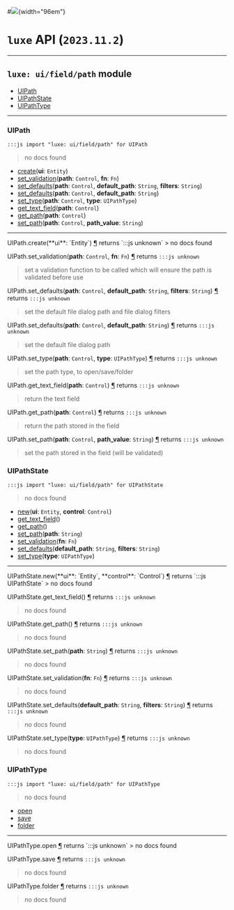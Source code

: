 #![](../../../../../../../../../images/luxe-dark.svg){width="96em"}

# `luxe` API (`2023.11.2`)  


---

## `luxe: ui/field/path` module

- [UIPath](#uipath)   
- [UIPathState](#uipathstate)   
- [UIPathType](#uipathtype)   

---

### UIPath
`:::js import "luxe: ui/field/path" for UIPath`
> no docs found

- [create](#UIPath.create)(**ui**: `Entity`)
- [set_validation](#UIPath.set_validation+2)(**path**: `Control`, **fn**: `Fn`)
- [set_defaults](#UIPath.set_defaults+3)(**path**: `Control`, **default_path**: `String`, **filters**: `String`)
- [set_defaults](#UIPath.set_defaults+2)(**path**: `Control`, **default_path**: `String`)
- [set_type](#UIPath.set_type+2)(**path**: `Control`, **type**: `UIPathType`)
- [get_text_field](#UIPath.get_text_field)(**path**: `Control`)
- [get_path](#UIPath.get_path)(**path**: `Control`)
- [set_path](#UIPath.set_path+2)(**path**: `Control`, **path_value**: `String`)

<hr/>
<endpoint module="luxe: ui/field/path" class="UIPath" signature="create(ui : Entity)"></endpoint>
<signature id="UIPath.create">UIPath.create(**ui**: `Entity`)
<a class="headerlink" href="#UIPath.create" title="Permanent link">¶</a></signature>
<span class='api_ret'>returns</span> `:::js unknown`
> no docs found   

<endpoint module="luxe: ui/field/path" class="UIPath" signature="set_validation(path : Control, fn : Fn)"></endpoint>
<signature id="UIPath.set_validation+2">UIPath.set_validation(**path**: `Control`, **fn**: `Fn`)
<a class="headerlink" href="#UIPath.set_validation+2" title="Permanent link">¶</a></signature>
<span class='api_ret'>returns</span> `:::js unknown`
> set a validation function to be called which will ensure the path is validated before use   

<endpoint module="luxe: ui/field/path" class="UIPath" signature="set_defaults(path : Control, default_path : String, filters : String)"></endpoint>
<signature id="UIPath.set_defaults+3">UIPath.set_defaults(**path**: `Control`, **default_path**: `String`, **filters**: `String`)
<a class="headerlink" href="#UIPath.set_defaults+3" title="Permanent link">¶</a></signature>
<span class='api_ret'>returns</span> `:::js unknown`
> set the default file dialog path and file dialog filters   

<endpoint module="luxe: ui/field/path" class="UIPath" signature="set_defaults(path : Control, default_path : String)"></endpoint>
<signature id="UIPath.set_defaults+2">UIPath.set_defaults(**path**: `Control`, **default_path**: `String`)
<a class="headerlink" href="#UIPath.set_defaults+2" title="Permanent link">¶</a></signature>
<span class='api_ret'>returns</span> `:::js unknown`
> set the default file dialog path   

<endpoint module="luxe: ui/field/path" class="UIPath" signature="set_type(path : Control, type : UIPathType)"></endpoint>
<signature id="UIPath.set_type+2">UIPath.set_type(**path**: `Control`, **type**: `UIPathType`)
<a class="headerlink" href="#UIPath.set_type+2" title="Permanent link">¶</a></signature>
<span class='api_ret'>returns</span> `:::js unknown`
> set the path type, to open/save/folder   

<endpoint module="luxe: ui/field/path" class="UIPath" signature="get_text_field(path : Control)"></endpoint>
<signature id="UIPath.get_text_field">UIPath.get_text_field(**path**: `Control`)
<a class="headerlink" href="#UIPath.get_text_field" title="Permanent link">¶</a></signature>
<span class='api_ret'>returns</span> `:::js unknown`
> return the text field   

<endpoint module="luxe: ui/field/path" class="UIPath" signature="get_path(path : Control)"></endpoint>
<signature id="UIPath.get_path">UIPath.get_path(**path**: `Control`)
<a class="headerlink" href="#UIPath.get_path" title="Permanent link">¶</a></signature>
<span class='api_ret'>returns</span> `:::js unknown`
> return the path stored in the field   

<endpoint module="luxe: ui/field/path" class="UIPath" signature="set_path(path : Control, path_value : String)"></endpoint>
<signature id="UIPath.set_path+2">UIPath.set_path(**path**: `Control`, **path_value**: `String`)
<a class="headerlink" href="#UIPath.set_path+2" title="Permanent link">¶</a></signature>
<span class='api_ret'>returns</span> `:::js unknown`
> set the path stored in the field (will be validated)   

### UIPathState
`:::js import "luxe: ui/field/path" for UIPathState`
> no docs found

- [new](#UIPathState.new+2)(**ui**: `Entity`, **control**: `Control`)
- [get_text_field](#UIPathState.get_text_field)()
- [get_path](#UIPathState.get_path)()
- [set_path](#UIPathState.set_path)(**path**: `String`)
- [set_validation](#UIPathState.set_validation)(**fn**: `Fn`)
- [set_defaults](#UIPathState.set_defaults+2)(**default_path**: `String`, **filters**: `String`)
- [set_type](#UIPathState.set_type)(**type**: `UIPathType`)

<hr/>
<endpoint module="luxe: ui/field/path" class="UIPathState" signature="new(ui : Entity, control : Control)"></endpoint>
<signature id="UIPathState.new+2">UIPathState.new(**ui**: `Entity`, **control**: `Control`)
<a class="headerlink" href="#UIPathState.new+2" title="Permanent link">¶</a></signature>
<span class='api_ret'>returns</span> `:::js UIPathState`
> no docs found   

<endpoint module="luxe: ui/field/path" class="UIPathState" signature="get_text_field()"></endpoint>
<signature id="UIPathState.get_text_field">UIPathState.get_text_field()
<a class="headerlink" href="#UIPathState.get_text_field" title="Permanent link">¶</a></signature>
<span class='api_ret'>returns</span> `:::js unknown`
> no docs found   

<endpoint module="luxe: ui/field/path" class="UIPathState" signature="get_path()"></endpoint>
<signature id="UIPathState.get_path">UIPathState.get_path()
<a class="headerlink" href="#UIPathState.get_path" title="Permanent link">¶</a></signature>
<span class='api_ret'>returns</span> `:::js unknown`
> no docs found   

<endpoint module="luxe: ui/field/path" class="UIPathState" signature="set_path(path : String)"></endpoint>
<signature id="UIPathState.set_path">UIPathState.set_path(**path**: `String`)
<a class="headerlink" href="#UIPathState.set_path" title="Permanent link">¶</a></signature>
<span class='api_ret'>returns</span> `:::js unknown`
> no docs found   

<endpoint module="luxe: ui/field/path" class="UIPathState" signature="set_validation(fn : Fn)"></endpoint>
<signature id="UIPathState.set_validation">UIPathState.set_validation(**fn**: `Fn`)
<a class="headerlink" href="#UIPathState.set_validation" title="Permanent link">¶</a></signature>
<span class='api_ret'>returns</span> `:::js unknown`
> no docs found   

<endpoint module="luxe: ui/field/path" class="UIPathState" signature="set_defaults(default_path : String, filters : String)"></endpoint>
<signature id="UIPathState.set_defaults+2">UIPathState.set_defaults(**default_path**: `String`, **filters**: `String`)
<a class="headerlink" href="#UIPathState.set_defaults+2" title="Permanent link">¶</a></signature>
<span class='api_ret'>returns</span> `:::js unknown`
> no docs found   

<endpoint module="luxe: ui/field/path" class="UIPathState" signature="set_type(type : UIPathType)"></endpoint>
<signature id="UIPathState.set_type">UIPathState.set_type(**type**: `UIPathType`)
<a class="headerlink" href="#UIPathState.set_type" title="Permanent link">¶</a></signature>
<span class='api_ret'>returns</span> `:::js unknown`
> no docs found   

### UIPathType
`:::js import "luxe: ui/field/path" for UIPathType`
> no docs found

- [open](#UIPathType.open)
- [save](#UIPathType.save)
- [folder](#UIPathType.folder)

<hr/>
<endpoint module="luxe: ui/field/path" class="UIPathType" signature="open"></endpoint>
<signature id="UIPathType.open">UIPathType.open
<a class="headerlink" href="#UIPathType.open" title="Permanent link">¶</a></signature>
<span class='api_ret'>returns</span> `:::js unknown`
> no docs found   

<endpoint module="luxe: ui/field/path" class="UIPathType" signature="save"></endpoint>
<signature id="UIPathType.save">UIPathType.save
<a class="headerlink" href="#UIPathType.save" title="Permanent link">¶</a></signature>
<span class='api_ret'>returns</span> `:::js unknown`
> no docs found   

<endpoint module="luxe: ui/field/path" class="UIPathType" signature="folder"></endpoint>
<signature id="UIPathType.folder">UIPathType.folder
<a class="headerlink" href="#UIPathType.folder" title="Permanent link">¶</a></signature>
<span class='api_ret'>returns</span> `:::js unknown`
> no docs found   

